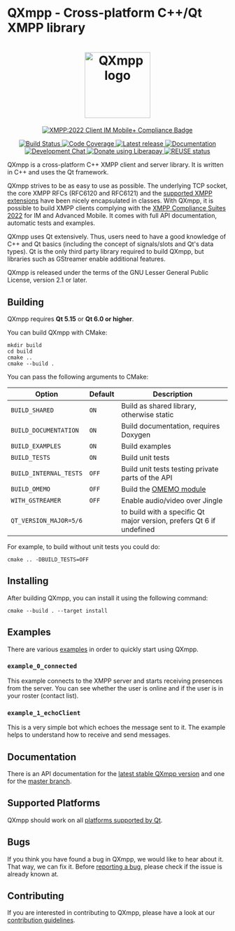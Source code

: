 <!--
SPDX-FileCopyrightText: 2009 Manjeet Dahiya <manjeetdahiya@gmail.com>

SPDX-License-Identifier: CC0-1.0
-->

# QXmpp - Cross-platform C++/Qt XMPP library

<h1 align="center">
<picture>
    <img alt="QXmpp logo" src="./logo.svg" height="150">
</picture>
</h1>
<p align="center">
    <a href="https://xmpp.org/extensions/xep-0459.html">
        <img alt="XMPP:2022 Client IM Mobile+ Compliance Badge" src="https://img.shields.io/badge/XMPP%3A2022%20Client-Core%20IM%20Mobile%2B-green">
    </a>
</p>
<p align="center">
    <a href="https://github.com/qxmpp-project/qxmpp/actions">
        <img alt="Build Status" src="https://github.com/qxmpp-project/qxmpp/workflows/tests/badge.svg">
    </a>
    <a href="https://codecov.io/gh/qxmpp-project/qxmpp">
        <img alt="Code Coverage" src="https://img.shields.io/codecov/c/github/qxmpp-project/qxmpp.svg">
    </a>
    <a href="https://github.com/qxmpp-project/qxmpp/releases/latest">
        <img alt="Latest release" src="https://img.shields.io/github/v/release/qxmpp-project/qxmpp">
    </a>
    <a href="https://doc.qxmpp.org/">
        <img alt="Documentation" src="https://img.shields.io/website?down_message=offline&label=documentation&up_message=online&url=https%3A%2F%2Fdoc.qxmpp.org%2F">
    </a>
    <a href="xmpp:qxmpp@muc.kaidan.im?join">
        <img alt="Development Chat" src="https://search.jabbercat.org/api/1.0/badge?address=qxmpp@muc.kaidan.im">
    </a>
    <a href="https://liberapay.com/QXmpp/donate">
        <img alt="Donate using Liberapay" src="https://img.shields.io/liberapay/patrons/QXmpp.svg?logo=liberapay">
    </a>
    <a href="https://api.reuse.software/info/github.com/qxmpp-project/qxmpp">
        <img alt="REUSE status" src="https://api.reuse.software/badge/github.com/qxmpp-project/qxmpp">
    </a>
</p>

QXmpp is a cross-platform C++ XMPP client and server library. It is written
in C++ and uses the Qt framework.

QXmpp strives to be as easy to use as possible. The underlying TCP socket, the core XMPP RFCs
(RFC6120 and RFC6121) and the [supported XMPP extensions][xeps] have been nicely encapsulated in
classes.
With QXmpp, it is possible to build XMPP clients complying with the
[XMPP Compliance Suites 2022][xmpp-compliance] for IM and Advanced Mobile.
It comes with full API documentation, automatic tests and examples.

QXmpp uses Qt extensively. Thus, users need to have a good knowledge of C++ and Qt basics
(including the concept of signals/slots and Qt's data types).
Qt is the only third party library required to build QXmpp, but libraries such as GStreamer enable
additional features.

QXmpp is released under the terms of the GNU Lesser General Public License, version 2.1 or later.

## Building

QXmpp requires **Qt 5.15** or **Qt 6.0 or higher**.

You can build QXmpp with CMake:
```
mkdir build
cd build
cmake ..
cmake --build .
```

You can pass the following arguments to CMake:

Option | Default | Description
---|---|---
`BUILD_SHARED` | `ON` | Build as shared library, otherwise static
`BUILD_DOCUMENTATION` | `ON` | Build documentation, requires Doxygen
`BUILD_EXAMPLES` | `ON` | Build examples
`BUILD_TESTS` | `ON` | Build unit tests
`BUILD_INTERNAL_TESTS` | `OFF` | Build unit tests testing private parts of the API
`BUILD_OMEMO` | `OFF` | Build the [OMEMO module][omemo]
`WITH_GSTREAMER` | `OFF` | Enable audio/video over Jingle
`QT_VERSION_MAJOR=5/6` | | to build with a specific Qt major version, prefers Qt 6 if undefined

For example, to build without unit tests you could do:
```
cmake .. -DBUILD_TESTS=OFF
```

## Installing

After building QXmpp, you can install it using the following command:
```
cmake --build . --target install
```

## Examples

There are various [examples][examples] in order to quickly start using QXmpp.

### `example_0_connected`

This example connects to the XMPP server and starts receiving presences from the server.
You can see whether the user is online and if the user is in your roster (contact list).

### `example_1_echoClient`

This is a very simple bot which echoes the message sent to it.
The example helps to understand how to receive and send messages.

## Documentation

There is an API documentation for the [latest stable QXmpp version][qxmpp-documentation] and one
for the [master branch][qxmpp-master-documentation].

## Supported Platforms

QXmpp should work on all [platforms supported by Qt][supported-platforms].

## Bugs

If you think you have found a bug in QXmpp, we would like to hear about it.
That way, we can fix it.
Before [reporting a bug][issues], please check if the issue is already known at.

## Contributing

If you are interested in contributing to QXmpp, please have a look at our [contribution guidelines][contributing].

[xeps]: https://doc.qxmpp.org/qxmpp-1/xep.html
[contributing]: /CONTRIBUTING.md
[examples]: /examples
[issues]: https://github.com/qxmpp-project/qxmpp/issues
[omemo]: /src/omemo/README.md
[qxmpp-documentation]: https://doc.qxmpp.org
[qxmpp-master-documentation]: https://doc.qxmpp.org/qxmpp-dev/
[supported-platforms]: https://doc.qt.io/qt-5/supported-platforms.html
[xmpp-compliance]: https://xmpp.org/extensions/xep-0459.html
